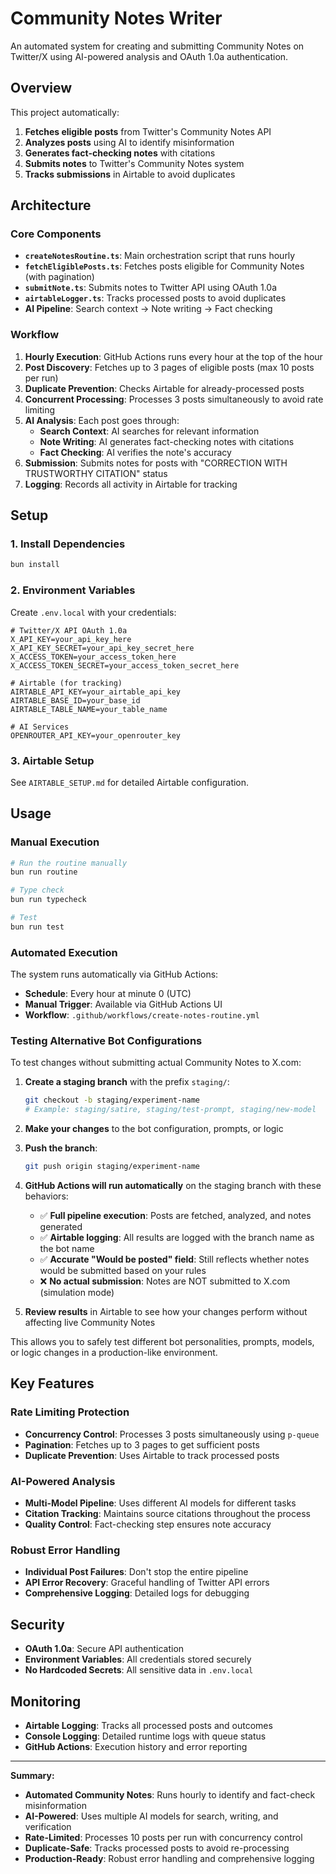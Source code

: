 # Community Notes Writer

An automated system for creating and submitting Community Notes on Twitter/X using AI-powered analysis and OAuth 1.0a authentication.

## Overview

This project automatically:
1. **Fetches eligible posts** from Twitter's Community Notes API
2. **Analyzes posts** using AI to identify misinformation
3. **Generates fact-checking notes** with citations
4. **Submits notes** to Twitter's Community Notes system
5. **Tracks submissions** in Airtable to avoid duplicates

## Architecture

### Core Components

- **`createNotesRoutine.ts`**: Main orchestration script that runs hourly
- **`fetchEligiblePosts.ts`**: Fetches posts eligible for Community Notes (with pagination)
- **`submitNote.ts`**: Submits notes to Twitter API using OAuth 1.0a
- **`airtableLogger.ts`**: Tracks processed posts to avoid duplicates
- **AI Pipeline**: Search context → Note writing → Fact checking

### Workflow

1. **Hourly Execution**: GitHub Actions runs every hour at the top of the hour
2. **Post Discovery**: Fetches up to 3 pages of eligible posts (max 10 posts per run)
3. **Duplicate Prevention**: Checks Airtable for already-processed posts
4. **Concurrent Processing**: Processes 3 posts simultaneously to avoid rate limiting
5. **AI Analysis**: Each post goes through:
   - **Search Context**: AI searches for relevant information
   - **Note Writing**: AI generates fact-checking notes with citations
   - **Fact Checking**: AI verifies the note's accuracy
6. **Submission**: Submits notes for posts with "CORRECTION WITH TRUSTWORTHY CITATION" status
7. **Logging**: Records all activity in Airtable for tracking

## Setup

### 1. Install Dependencies

```bash
bun install
```

### 2. Environment Variables

Create `.env.local` with your credentials:

```env
# Twitter/X API OAuth 1.0a
X_API_KEY=your_api_key_here
X_API_KEY_SECRET=your_api_key_secret_here
X_ACCESS_TOKEN=your_access_token_here
X_ACCESS_TOKEN_SECRET=your_access_token_secret_here

# Airtable (for tracking)
AIRTABLE_API_KEY=your_airtable_api_key
AIRTABLE_BASE_ID=your_base_id
AIRTABLE_TABLE_NAME=your_table_name

# AI Services
OPENROUTER_API_KEY=your_openrouter_key
```

### 3. Airtable Setup

See `AIRTABLE_SETUP.md` for detailed Airtable configuration.

## Usage

### Manual Execution

```bash
# Run the routine manually
bun run routine

# Type check
bun run typecheck

# Test
bun run test
```

### Automated Execution

The system runs automatically via GitHub Actions:
- **Schedule**: Every hour at minute 0 (UTC)
- **Manual Trigger**: Available via GitHub Actions UI
- **Workflow**: `.github/workflows/create-notes-routine.yml`

### Testing Alternative Bot Configurations

To test changes without submitting actual Community Notes to X.com:

1. **Create a staging branch** with the prefix `staging/`:
   ```bash
   git checkout -b staging/experiment-name
   # Example: staging/satire, staging/test-prompt, staging/new-model
   ```

2. **Make your changes** to the bot configuration, prompts, or logic

3. **Push the branch**:
   ```bash
   git push origin staging/experiment-name
   ```

4. **GitHub Actions will run automatically** on the staging branch with these behaviors:
   - ✅ **Full pipeline execution**: Posts are fetched, analyzed, and notes generated
   - ✅ **Airtable logging**: All results are logged with the branch name as the bot name
   - ✅ **Accurate "Would be posted" field**: Still reflects whether notes would be submitted based on your rules
   - ❌ **No actual submission**: Notes are NOT submitted to X.com (simulation mode)

5. **Review results** in Airtable to see how your changes perform without affecting live Community Notes

This allows you to safely test different bot personalities, prompts, models, or logic changes in a production-like environment.

## Key Features

### Rate Limiting Protection
- **Concurrency Control**: Processes 3 posts simultaneously using `p-queue`
- **Pagination**: Fetches up to 3 pages to get sufficient posts
- **Duplicate Prevention**: Uses Airtable to track processed posts

### AI-Powered Analysis
- **Multi-Model Pipeline**: Uses different AI models for different tasks
- **Citation Tracking**: Maintains source citations throughout the process
- **Quality Control**: Fact-checking step ensures note accuracy

### Robust Error Handling
- **Individual Post Failures**: Don't stop the entire pipeline
- **API Error Recovery**: Graceful handling of Twitter API errors
- **Comprehensive Logging**: Detailed logs for debugging

## Security

- **OAuth 1.0a**: Secure API authentication
- **Environment Variables**: All credentials stored securely
- **No Hardcoded Secrets**: All sensitive data in `.env.local`

## Monitoring

- **Airtable Logging**: Tracks all processed posts and outcomes
- **Console Logging**: Detailed runtime logs with queue status
- **GitHub Actions**: Execution history and error reporting

---

**Summary:**

- **Automated Community Notes**: Runs hourly to identify and fact-check misinformation
- **AI-Powered**: Uses multiple AI models for search, writing, and verification
- **Rate-Limited**: Processes 10 posts per run with concurrency control
- **Duplicate-Safe**: Tracks processed posts to avoid re-processing
- **Production-Ready**: Robust error handling and comprehensive logging
